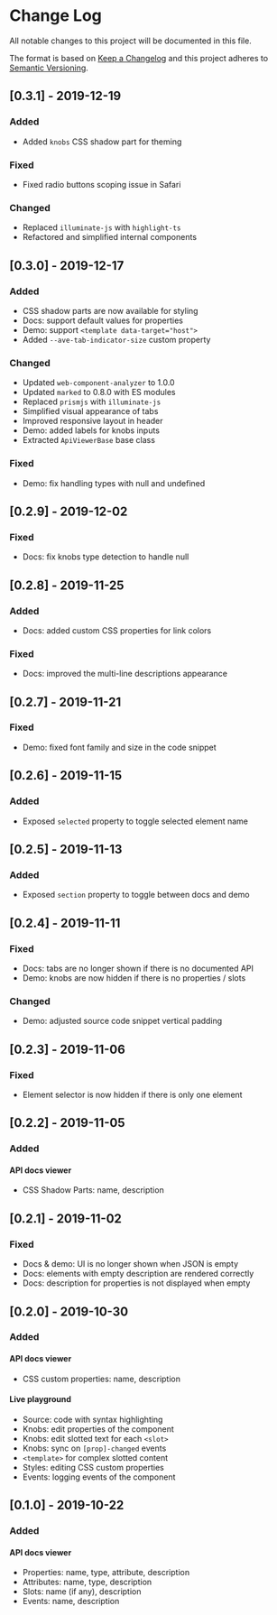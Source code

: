# Change Log

All notable changes to this project will be documented in this file.

The format is based on [Keep a Changelog](http://keepachangelog.com/)
and this project adheres to [Semantic Versioning](http://semver.org/).

<!--
   PRs should document their user-visible changes (if any) in the
   Unreleased section, uncommenting the header as necessary.
-->

<!-- ## Unreleased -->
<!-- ### Added -->
<!-- ### Removed -->
<!-- ### Fixed -->
<!-- ### Changed -->

## [0.3.1] - 2019-12-19

### Added

- Added `knobs` CSS shadow part for theming

### Fixed

- Fixed radio buttons scoping issue in Safari

### Changed

- Replaced `illuminate-js` with `highlight-ts`
- Refactored and simplified internal components

## [0.3.0] - 2019-12-17

### Added

- CSS shadow parts are now available for styling
- Docs: support default values for properties
- Demo: support `<template data-target="host">`
- Added `--ave-tab-indicator-size` custom property

### Changed

- Updated `web-component-analyzer` to 1.0.0
- Updated `marked` to 0.8.0 with ES modules
- Replaced `prismjs` with `illuminate-js`
- Simplified visual appearance of tabs
- Improved responsive layout in header
- Demo: added labels for knobs inputs
- Extracted `ApiViewerBase` base class

### Fixed

- Demo: fix handling types with null and undefined

## [0.2.9] - 2019-12-02

### Fixed

- Docs: fix knobs type detection to handle null

## [0.2.8] - 2019-11-25

### Added

- Docs: added custom CSS properties for link colors

### Fixed

- Docs: improved the multi-line descriptions appearance

## [0.2.7] - 2019-11-21

### Fixed

- Demo: fixed font family and size in the code snippet

## [0.2.6] - 2019-11-15

### Added

- Exposed `selected` property to toggle selected element name

## [0.2.5] - 2019-11-13

### Added

- Exposed `section` property to toggle between docs and demo

## [0.2.4] - 2019-11-11

### Fixed

- Docs: tabs are no longer shown if there is no documented API
- Demo: knobs are now hidden if there is no properties / slots

### Changed

- Demo: adjusted source code snippet vertical padding

## [0.2.3] - 2019-11-06

### Fixed

- Element selector is now hidden if there is only one element

## [0.2.2] - 2019-11-05

### Added

#### API docs viewer

- CSS Shadow Parts: name, description

## [0.2.1] - 2019-11-02

### Fixed

- Docs & demo: UI is no longer shown when JSON is empty
- Docs: elements with empty description are rendered correctly
- Docs: description for properties is not displayed when empty

## [0.2.0] - 2019-10-30

### Added

#### API docs viewer

- CSS custom properties: name, description

#### Live playground

- Source: code with syntax highlighting
- Knobs: edit properties of the component
- Knobs: edit slotted text for each `<slot>`
- Knobs: sync on `[prop]-changed` events
- `<template>` for complex slotted content
- Styles: editing CSS custom properties
- Events: logging events of the component

## [0.1.0] - 2019-10-22

### Added

#### API docs viewer

- Properties: name, type, attribute, description
- Attributes: name, type, description
- Slots: name (if any), description
- Events: name, description

